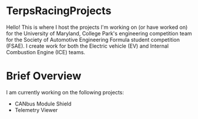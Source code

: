 # TerpsRacingProjects

Hello! This is where I host the projects I'm working on (or have worked on) for the University of Maryland, College Park's engineering competition team for the Society of Automotive Engineering Formula student competition (FSAE). I create work for both the Electric vehicle (EV) and Internal Combustion Engine (ICE) teams.

# Brief Overview
I am currently working on the following projects:
- CANbus Module Shield
- Telemetry Viewer
